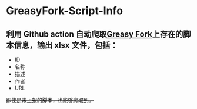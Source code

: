 # GreasyFork-Script-Info

## 利用 Github action 自动爬取[Greasy Fork](https://greasyfork.org/zh-CN)上存在的脚本信息，输出 xlsx 文件，包括：

- ID
- 名称
- 描述
- 作者
- URL

~~即使是未上架的脚本，也能够爬取到。~~
